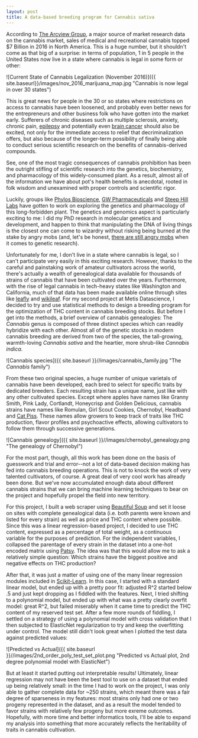 ```yaml
---
layout: post
title: A data-based breeding program for Cannabis sativa 
---
```


According to [The Arcview Group](https://arcviewgroup.com/), a major source of market research data on the cannabis market, sales of medical and recreational cannabis topped $7 Billion in 2016 in North America. This is a huge number, but it shouldn't come as that big of a surprise: in terms of population, 1 in 5 people in the United States now live in a state where cannabis is legal in some form or other:  

![Current State of Cannabis Legalization (November 2016)]({{ site.baseurl}}/images/nov_2016_marijuana_map.jpg "Cannabis is now legal in over 30 states")  

This is great news for people in the 30 or so states where restrictions on access to cannabis have been loosened, and probably even better news for the entrepreneurs and other business folk who have gotten into the market early. Sufferers of chronic diseases such as multiple sclerosis, anxiety, chronic pain, [epilepsy](http://www.independent.co.uk/news/health/nhs-cannabis-marijuana-prescription-first-11-year-old-boy-billy-caldwell-epilepsy-a7711436.html) and potentially even [brain cancer](http://fortune.com/2017/02/07/gw-pharmaceuticals-marijuana-brain-cancer/) should also be excited, not only for the immediate access to relief that decriminalization offers, but also because of the longer-term possibility of finally being able to conduct serious scientific research on the benefits of cannabis-derived compounds.   

See, one of the most tragic consequences of cannabis prohibition has been the outright stifling of scientific research into the genetics, biochemistry, and pharmacology of this widely-consumed plant. As a result, almost all of the information we have about pot's health benefits is anecdotal, rooted in folk wisdom and unexamined with proper controls and scientific rigor.   

Luckily, groups like [Phylos Bioscience](http://www.phylosbioscience.com/), [GW Pharmaceuticals](https://www.gwpharm.com/) and [Steep Hill Labs](http://steephill.com/) have gotten to work on exploring the genetics and pharmacology of this long-forbidden plant. The genetics and genomics aspect is particularly exciting to me: I did my PhD research in molecular genetics and development, and happen to think that manipulating the DNA of living things is the closest one can come to wizardry without risking being burned at the stake by angry mobs (and, let's be honest, [there are still angry mobs](http://www.march-against-monsanto.com/) when it comes to genetic research).  

 Unfortunately for me, I don't live in a state where cannabis is legal, so I can't participate very easily in this exciting research. However, thanks to the careful and painstaking work of amateur cultivators across the world, there's actually a wealth of genealogical data available for thousands of strains of cannabis that have been cultivated over the years. Furthermore, with the rise of legal cannabis in tech-heavy states like Washington and California, much of that data has been made available online through sites like [leafly](https://www.leafly.com/) and [wikileaf](https://www.wikileaf.com/). For my second project at Metis Datascience, I decided to try and use statistical methods to design a breeding program for the optimization of THC content in cannabis breeding stocks. But before I get into the methods, a brief overview of cannabis genealogies: The *Cannabis* genus is composed of three distinct species which can readily hybridize with each other. Almost all of the genetic stocks in modern cannabis breeding are derived from two of the species, the tall-growing, warmth-loving *Cannabis sativa* and the heartier, more shrub-like *Cannabis indica*.  

![Cannabis species]({{ site.baseurl }}//images/cannabis_family.jpg "The *Cannabis* family")  

From these two original species, a huge number of unique varietals of cannabis have been developed, each bred to select for specific traits by dedicated breeders. Each resulting strain has a unique name, just like with any other cultivated species. Except where apples have names like Granny Smith, Pink Lady, Cortlandt, Honeycrisp and Golden Delicious, cannabis strains have names like Romulan, Girl Scout Cookies, Chernobyl, Headband and [Cat Piss](https://www.leafly.com/sativa/cat-piss). These names allow growers to keep track of traits like THC production, flavor profiles and psychoactive effects, allowing cultivators to follow them through successive generations.  

![Cannabis genealogy]({{ site.baseurl }}//images/chernobyl_genealogy.png "The genealogy of Chernobyl")  

For the most part, though, all this work has been done on the basis of guesswork and trial and error--not a lot of data-based decision making has fed into cannabis breeding operations. This is not to knock the work of very talented cultivators, of course. A great deal of very cool work has already been done. But we've now accumulated enough data about different cannabis strains that we can bring machine learning techniques to bear on the project and hopefully propel the field into new territory.   

For this project, I built a web scraper using [Beautiful Soup](https://www.crummy.com/software/BeautifulSoup/) and set it loose on sites with complete genealogical data (i.e. both parents were known and listed for every strain) as well as price and THC content where possible. Since this was a linear regression-based project, I decided to use THC content, expressed as a percentage of total weight, as a continuous variable for the purposes of prediction. For the independent variables, I collapsed the parentage of every strain in the dataset into a one-hot encoded matrix using [Patsy](https://patsy.readthedocs.io/en/v0.1.0/API-reference.html). The idea was that this would allow me to ask a relatively simple question: Which strains have the biggest positive and negative effects on THC production?    

After that, it was just a matter of using one of the many linear regression modules included in [Scikit-Learn](http://scikit-learn.org/stable/modules/linear_model.html). In this case, I started with a standard linear model, but ended up with a pretty poor fit: adjusted R^2 started below .5 and just kept dropping as I fiddled with the features. Next, I tried shifting to a polynomial model, but ended up with what was a pretty clearly overfit model: great R^2, but failed miserably when it came time to predict the THC content of my reserved test set. After a few more rounds of fiddling, I settled on a strategy of using a polynomial model with cross validation that I then subjected to ElasticNet regularization to try and keep the overfitting under control. The model still didn't look great when I plotted the test data against predicted values:  

![Predicted vs Actual]({{ site.baseurl }}//images/2nd_order_poly_test_set_plot.png "Predicted vs Actual plot, 2nd degree polynomial model with ElasticNet")  
  
But at least it started putting out interpretable results! Ultimately, linear regression may not have been the best tool to use on a dataset that ended up being relatively small: in the time I had to work on the project, I was only able to gather complete data for ~250 strains, which meant there was a fair degree of sparseness in my features: most strains only had one or two progeny represented in the dataset, and as a result the model tended to favor strains with relatively few progeny but more exreme outcomes. Hopefully, with more time and better informatics tools, I'll be able to expand my analysis into something that more accurately reflects the heritability of traits in cannabis cultivation. 
          
